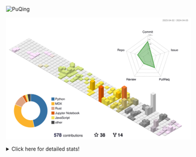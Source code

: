 ![PuQing](https://user-images.githubusercontent.com/27223114/171565019-9a56fae6-b08b-421f-99db-7e830da42371.png)

![](./profile-3d-contrib/profile-season-animate.svg)

<details>
<summary>Click here for detailed stats!</summary>

<!--START_SECTION:waka-->
![Lines of code](https://img.shields.io/badge/From%20Hello%20World%20I%27ve%20Written-1.3%20million%20lines%20of%20code-blue)

**🐱 My GitHub Data** 

> 📦 372.5 kB Used in GitHub's Storage 
 > 
> 🚫 Not Opted to Hire
 > 
> 📜 46 Public Repositories 
 > 
> 🔑 28 Private Repositories 
 > 
**I'm an Early 🐤** 

```text
🌞 Morning                568 commits         ██░░░░░░░░░░░░░░░░░░░░░░░   07.96 % 
🌆 Daytime                3374 commits        ████████████░░░░░░░░░░░░░   47.26 % 
🌃 Evening                1322 commits        █████░░░░░░░░░░░░░░░░░░░░   18.52 % 
🌙 Night                  1875 commits        ███████░░░░░░░░░░░░░░░░░░   26.26 % 
```


📊 **This Week I Spent My Time On** 

```text
💬 Programming Languages: 
Markdown                 11 hrs 28 mins      █████████████████░░░░░░░░   68.83 % 
Other                    3 hrs 53 mins       ██████░░░░░░░░░░░░░░░░░░░   23.38 % 
Python                   18 mins             ░░░░░░░░░░░░░░░░░░░░░░░░░   01.81 % 
TypeScript               16 mins             ░░░░░░░░░░░░░░░░░░░░░░░░░   01.68 % 
SSH Config               15 mins             ░░░░░░░░░░░░░░░░░░░░░░░░░   01.54 % 

🔥 Editors: 
Obsidian                 11 hrs 25 mins      █████████████████░░░░░░░░   68.46 % 
iTerm2                   3 hrs 44 mins       ██████░░░░░░░░░░░░░░░░░░░   22.40 % 
VS Code                  1 hr 31 mins        ██░░░░░░░░░░░░░░░░░░░░░░░   09.15 % 

💻 Operating System: 
Mac                      14 hrs 39 mins      ██████████████████████░░░   87.91 % 
Windows                  1 hr 25 mins        ██░░░░░░░░░░░░░░░░░░░░░░░   08.56 % 
WSL                      35 mins             █░░░░░░░░░░░░░░░░░░░░░░░░   03.53 % 
```


<!--END_SECTION:waka-->
</details>

